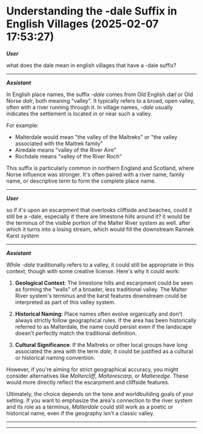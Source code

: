 <!-- Generated by SpecStory -->

# Understanding the -dale Suffix in English Villages (2025-02-07 17:53:27)

_**User**_

what does the dale mean in english villages that have a -dale suffix?

---

_**Assistant**_

In English place names, the suffix _-dale_ comes from Old English _dæl_ or Old Norse _dalr_, both meaning "valley". It typically refers to a broad, open valley, often with a river running through it. In village names, _-dale_ usually indicates the settlement is located in or near such a valley.

For example:
- Malterdale would mean "the valley of the Maltreks" or "the valley associated with the Maltrek family"
- Airedale means "valley of the River Aire"
- Rochdale means "valley of the River Roch"

This suffix is particularly common in northern England and Scotland, where Norse influence was stronger. It's often paired with a river name, family name, or descriptive term to form the complete place name.

---

_**User**_

so if it's upon an escarpment that overlooks cliffside and beaches, could it still be a -dale, especially if there are limestone hills around it? it would be the terminus of the visible portion of the Malter River system as well. after which it turns into a losing stream, which would fill the downstream Rannek Karst system

---

_**Assistant**_

While _-dale_ traditionally refers to a valley, it could still be appropriate in this context, though with some creative license. Here's why it could work:

1. **Geological Context**: The limestone hills and escarpment could be seen as forming the "walls" of a broader, less traditional valley. The Malter River system's terminus and the karst features downstream could be interpreted as part of this valley system.

2. **Historical Naming**: Place names often evolve organically and don't always strictly follow geographical rules. If the area has been historically referred to as Malterdale, the name could persist even if the landscape doesn't perfectly match the traditional definition.

3. **Cultural Significance**: If the Maltreks or other local groups have long associated the area with the term _dale_, it could be justified as a cultural or historical naming convention.

However, if you're aiming for strict geographical accuracy, you might consider alternatives like _Maltercliff_, _Malterescarp_, or _Malteredge_. These would more directly reflect the escarpment and cliffside features.

Ultimately, the choice depends on the tone and worldbuilding goals of your setting. If you want to emphasize the area's connection to the river system and its role as a terminus, _Malterdale_ could still work as a poetic or historical name, even if the geography isn't a classic valley.

---



---

